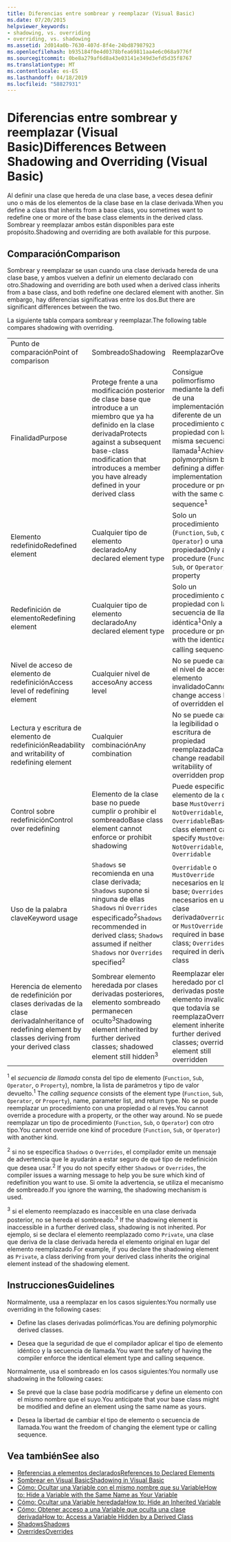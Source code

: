```yaml
---
title: Diferencias entre sombrear y reemplazar (Visual Basic)
ms.date: 07/20/2015
helpviewer_keywords:
- shadowing, vs. overriding
- overriding, vs. shadowing
ms.assetid: 2d014a0b-7630-407d-8f4e-24bd87987923
ms.openlocfilehash: b935184f0e4d0378bfea69811aa4e6c068a9776f
ms.sourcegitcommit: 0be8a279af6d8a43e03141e349d3efd5d35f8767
ms.translationtype: MT
ms.contentlocale: es-ES
ms.lasthandoff: 04/18/2019
ms.locfileid: "58827931"
---
```

# <a name="differences-between-shadowing-and-overriding-visual-basic"></a><span data-ttu-id="d43ea-102">Diferencias entre sombrear y reemplazar (Visual Basic)</span><span class="sxs-lookup"><span data-stu-id="d43ea-102">Differences Between Shadowing and Overriding (Visual Basic)</span></span>
<span data-ttu-id="d43ea-103">Al definir una clase que hereda de una clase base, a veces desea definir uno o más de los elementos de la clase base en la clase derivada.</span><span class="sxs-lookup"><span data-stu-id="d43ea-103">When you define a class that inherits from a base class, you sometimes want to redefine one or more of the base class elements in the derived class.</span></span> <span data-ttu-id="d43ea-104">Sombrear y reemplazar ambos están disponibles para este propósito.</span><span class="sxs-lookup"><span data-stu-id="d43ea-104">Shadowing and overriding are both available for this purpose.</span></span>  
  
## <a name="comparison"></a><span data-ttu-id="d43ea-105">Comparación</span><span class="sxs-lookup"><span data-stu-id="d43ea-105">Comparison</span></span>  
 <span data-ttu-id="d43ea-106">Sombrear y reemplazar se usan cuando una clase derivada hereda de una clase base, y ambos vuelven a definir un elemento declarado con otro.</span><span class="sxs-lookup"><span data-stu-id="d43ea-106">Shadowing and overriding are both used when a derived class inherits from a base class, and both redefine one declared element with another.</span></span> <span data-ttu-id="d43ea-107">Sin embargo, hay diferencias significativas entre los dos.</span><span class="sxs-lookup"><span data-stu-id="d43ea-107">But there are significant differences between the two.</span></span>  
  
 <span data-ttu-id="d43ea-108">La siguiente tabla compara sombrear y reemplazar.</span><span class="sxs-lookup"><span data-stu-id="d43ea-108">The following table compares shadowing with overriding.</span></span>  
  
||||  
|---|---|---|  
|<span data-ttu-id="d43ea-109">Punto de comparación</span><span class="sxs-lookup"><span data-stu-id="d43ea-109">Point of comparison</span></span>|<span data-ttu-id="d43ea-110">Sombreado</span><span class="sxs-lookup"><span data-stu-id="d43ea-110">Shadowing</span></span>|<span data-ttu-id="d43ea-111">Reemplazar</span><span class="sxs-lookup"><span data-stu-id="d43ea-111">Overriding</span></span>|  
|<span data-ttu-id="d43ea-112">Finalidad</span><span class="sxs-lookup"><span data-stu-id="d43ea-112">Purpose</span></span>|<span data-ttu-id="d43ea-113">Protege frente a una modificación posterior de clase base que introduce a un miembro que ya ha definido en la clase derivada</span><span class="sxs-lookup"><span data-stu-id="d43ea-113">Protects against a subsequent base-class modification that introduces a member you have already defined in your derived class</span></span>|<span data-ttu-id="d43ea-114">Consigue polimorfismo mediante la definición de una implementación diferente de un procedimiento o propiedad con la misma secuencia de llamada<sup>1</sup></span><span class="sxs-lookup"><span data-stu-id="d43ea-114">Achieves polymorphism by defining a different implementation of a procedure or property with the same calling sequence<sup>1</sup></span></span>|  
|<span data-ttu-id="d43ea-115">Elemento redefinido</span><span class="sxs-lookup"><span data-stu-id="d43ea-115">Redefined element</span></span>|<span data-ttu-id="d43ea-116">Cualquier tipo de elemento declarado</span><span class="sxs-lookup"><span data-stu-id="d43ea-116">Any declared element type</span></span>|<span data-ttu-id="d43ea-117">Solo un procedimiento (`Function`, `Sub`, o `Operator`) o una propiedad</span><span class="sxs-lookup"><span data-stu-id="d43ea-117">Only a procedure (`Function`, `Sub`, or `Operator`) or property</span></span>|  
|<span data-ttu-id="d43ea-118">Redefinición de elemento</span><span class="sxs-lookup"><span data-stu-id="d43ea-118">Redefining element</span></span>|<span data-ttu-id="d43ea-119">Cualquier tipo de elemento declarado</span><span class="sxs-lookup"><span data-stu-id="d43ea-119">Any declared element type</span></span>|<span data-ttu-id="d43ea-120">Solo un procedimiento o propiedad con la secuencia de llamada idéntica<sup>1</sup></span><span class="sxs-lookup"><span data-stu-id="d43ea-120">Only a procedure or property with the identical calling sequence<sup>1</sup></span></span>|  
|<span data-ttu-id="d43ea-121">Nivel de acceso de elemento de redefinición</span><span class="sxs-lookup"><span data-stu-id="d43ea-121">Access level of redefining element</span></span>|<span data-ttu-id="d43ea-122">Cualquier nivel de acceso</span><span class="sxs-lookup"><span data-stu-id="d43ea-122">Any access level</span></span>|<span data-ttu-id="d43ea-123">No se puede cambiar el nivel de acceso de elemento invalidado</span><span class="sxs-lookup"><span data-stu-id="d43ea-123">Cannot change access level of overridden element</span></span>|  
|<span data-ttu-id="d43ea-124">Lectura y escritura de elemento de redefinición</span><span class="sxs-lookup"><span data-stu-id="d43ea-124">Readability and writability of redefining element</span></span>|<span data-ttu-id="d43ea-125">Cualquier combinación</span><span class="sxs-lookup"><span data-stu-id="d43ea-125">Any combination</span></span>|<span data-ttu-id="d43ea-126">No se puede cambiar la legibilidad o escritura de propiedad reemplazada</span><span class="sxs-lookup"><span data-stu-id="d43ea-126">Cannot change readability or writability of overridden property</span></span>|  
|<span data-ttu-id="d43ea-127">Control sobre redefinición</span><span class="sxs-lookup"><span data-stu-id="d43ea-127">Control over redefining</span></span>|<span data-ttu-id="d43ea-128">Elemento de la clase base no puede cumplir o prohibir el sombreado</span><span class="sxs-lookup"><span data-stu-id="d43ea-128">Base class element cannot enforce or prohibit shadowing</span></span>|<span data-ttu-id="d43ea-129">Puede especificar el elemento de la clase base `MustOverride`, `NotOverridable`, o `Overridable`</span><span class="sxs-lookup"><span data-stu-id="d43ea-129">Base class element can specify `MustOverride`, `NotOverridable`, or `Overridable`</span></span>|  
|<span data-ttu-id="d43ea-130">Uso de la palabra clave</span><span class="sxs-lookup"><span data-stu-id="d43ea-130">Keyword usage</span></span>|<span data-ttu-id="d43ea-131">`Shadows` se recomienda en una clase derivada; `Shadows` supone si ninguna de ellas `Shadows` ni `Overrides` especificado<sup>2</sup></span><span class="sxs-lookup"><span data-stu-id="d43ea-131">`Shadows` recommended in derived class; `Shadows` assumed if neither `Shadows` nor `Overrides` specified<sup>2</sup></span></span>|<span data-ttu-id="d43ea-132">`Overridable` o `MustOverride` necesarios en la clase base; `Overrides` necesarios en una clase derivada</span><span class="sxs-lookup"><span data-stu-id="d43ea-132">`Overridable` or `MustOverride` required in base class; `Overrides` required in derived class</span></span>|  
|<span data-ttu-id="d43ea-133">Herencia de elemento de redefinición por clases derivadas de la clase derivada</span><span class="sxs-lookup"><span data-stu-id="d43ea-133">Inheritance of redefining element by classes deriving from your derived class</span></span>|<span data-ttu-id="d43ea-134">Sombrear elemento heredada por clases derivadas posteriores, elemento sombreado permanecen oculto<sup>3</sup></span><span class="sxs-lookup"><span data-stu-id="d43ea-134">Shadowing element inherited by further derived classes; shadowed element still hidden<sup>3</sup></span></span>|<span data-ttu-id="d43ea-135">Reemplazar elemento heredado por clases derivadas posteriores, elemento invalidado que todavía se reemplaza</span><span class="sxs-lookup"><span data-stu-id="d43ea-135">Overriding element inherited by further derived classes; overridden element still overridden</span></span>|  
  
 <span data-ttu-id="d43ea-136"><sup>1</sup> el *secuencia de llamada* consta del tipo de elemento (`Function`, `Sub`, `Operator`, o `Property`), nombre, la lista de parámetros y tipo de valor devuelto.</span><span class="sxs-lookup"><span data-stu-id="d43ea-136"><sup>1</sup> The *calling sequence* consists of the element type (`Function`, `Sub`, `Operator`, or `Property`), name, parameter list, and return type.</span></span> <span data-ttu-id="d43ea-137">No se puede reemplazar un procedimiento con una propiedad o al revés.</span><span class="sxs-lookup"><span data-stu-id="d43ea-137">You cannot override a procedure with a property, or the other way around.</span></span> <span data-ttu-id="d43ea-138">No se puede reemplazar un tipo de procedimiento (`Function`, `Sub`, o `Operator`) con otro tipo.</span><span class="sxs-lookup"><span data-stu-id="d43ea-138">You cannot override one kind of procedure (`Function`, `Sub`, or `Operator`) with another kind.</span></span>  
  
 <span data-ttu-id="d43ea-139"><sup>2</sup> si no se especifica `Shadows` o `Overrides`, el compilador emite un mensaje de advertencia que le ayudarán a estar seguro de qué tipo de redefinición que desea usar.</span><span class="sxs-lookup"><span data-stu-id="d43ea-139"><sup>2</sup> If you do not specify either `Shadows` or `Overrides`, the compiler issues a warning message to help you be sure which kind of redefinition you want to use.</span></span> <span data-ttu-id="d43ea-140">Si omite la advertencia, se utiliza el mecanismo de sombreado.</span><span class="sxs-lookup"><span data-stu-id="d43ea-140">If you ignore the warning, the shadowing mechanism is used.</span></span>  
  
 <span data-ttu-id="d43ea-141"><sup>3</sup> si el elemento reemplazado es inaccesible en una clase derivada posterior, no se hereda el sombreado.</span><span class="sxs-lookup"><span data-stu-id="d43ea-141"><sup>3</sup> If the shadowing element is inaccessible in a further derived class, shadowing is not inherited.</span></span> <span data-ttu-id="d43ea-142">Por ejemplo, si se declara el elemento reemplazado como `Private`, una clase que deriva de la clase derivada hereda el elemento original en lugar del elemento reemplazado.</span><span class="sxs-lookup"><span data-stu-id="d43ea-142">For example, if you declare the shadowing element as `Private`, a class deriving from your derived class inherits the original element instead of the shadowing element.</span></span>  
  
## <a name="guidelines"></a><span data-ttu-id="d43ea-143">Instrucciones</span><span class="sxs-lookup"><span data-stu-id="d43ea-143">Guidelines</span></span>  
 <span data-ttu-id="d43ea-144">Normalmente, usa a reemplazar en los casos siguientes:</span><span class="sxs-lookup"><span data-stu-id="d43ea-144">You normally use overriding in the following cases:</span></span>  
  
-   <span data-ttu-id="d43ea-145">Define las clases derivadas polimórficas.</span><span class="sxs-lookup"><span data-stu-id="d43ea-145">You are defining polymorphic derived classes.</span></span>  
  
-   <span data-ttu-id="d43ea-146">Desea que la seguridad de que el compilador aplicar el tipo de elemento idéntico y la secuencia de llamada.</span><span class="sxs-lookup"><span data-stu-id="d43ea-146">You want the safety of having the compiler enforce the identical element type and calling sequence.</span></span>  
  
 <span data-ttu-id="d43ea-147">Normalmente, usa el sombreado en los casos siguientes:</span><span class="sxs-lookup"><span data-stu-id="d43ea-147">You normally use shadowing in the following cases:</span></span>  
  
-   <span data-ttu-id="d43ea-148">Se prevé que la clase base podría modificarse y define un elemento con el mismo nombre que el suyo.</span><span class="sxs-lookup"><span data-stu-id="d43ea-148">You anticipate that your base class might be modified and define an element using the same name as yours.</span></span>  
  
-   <span data-ttu-id="d43ea-149">Desea la libertad de cambiar el tipo de elemento o secuencia de llamada.</span><span class="sxs-lookup"><span data-stu-id="d43ea-149">You want the freedom of changing the element type or calling sequence.</span></span>  
  
## <a name="see-also"></a><span data-ttu-id="d43ea-150">Vea también</span><span class="sxs-lookup"><span data-stu-id="d43ea-150">See also</span></span>

- [<span data-ttu-id="d43ea-151">Referencias a elementos declarados</span><span class="sxs-lookup"><span data-stu-id="d43ea-151">References to Declared Elements</span></span>](../../../../visual-basic/programming-guide/language-features/declared-elements/references-to-declared-elements.md)
- [<span data-ttu-id="d43ea-152">Sombrear en Visual Basic</span><span class="sxs-lookup"><span data-stu-id="d43ea-152">Shadowing in Visual Basic</span></span>](../../../../visual-basic/programming-guide/language-features/declared-elements/shadowing.md)
- [<span data-ttu-id="d43ea-153">Cómo: Ocultar una Variable con el mismo nombre que su Variable</span><span class="sxs-lookup"><span data-stu-id="d43ea-153">How to: Hide a Variable with the Same Name as Your Variable</span></span>](../../../../visual-basic/programming-guide/language-features/declared-elements/how-to-hide-a-variable-with-the-same-name-as-your-variable.md)
- [<span data-ttu-id="d43ea-154">Cómo: Ocultar una Variable heredada</span><span class="sxs-lookup"><span data-stu-id="d43ea-154">How to: Hide an Inherited Variable</span></span>](../../../../visual-basic/programming-guide/language-features/declared-elements/how-to-hide-an-inherited-variable.md)
- [<span data-ttu-id="d43ea-155">Cómo: Obtener acceso a una Variable que oculta una clase derivada</span><span class="sxs-lookup"><span data-stu-id="d43ea-155">How to: Access a Variable Hidden by a Derived Class</span></span>](../../../../visual-basic/programming-guide/language-features/declared-elements/how-to-access-a-variable-hidden-by-a-derived-class.md)
- [<span data-ttu-id="d43ea-156">Shadows</span><span class="sxs-lookup"><span data-stu-id="d43ea-156">Shadows</span></span>](../../../../visual-basic/language-reference/modifiers/shadows.md)
- [<span data-ttu-id="d43ea-157">Overrides</span><span class="sxs-lookup"><span data-stu-id="d43ea-157">Overrides</span></span>](../../../../visual-basic/language-reference/modifiers/overrides.md)
